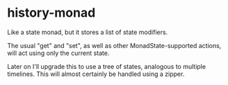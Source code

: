 # history-monad
Like a state monad, but it stores a list of state modifiers.

The usual "get" and "set", as well as other MonadState-supported actions, will act
using only the current state.

Later on I'll upgrade this to use a tree of states, analogous to multiple timelines.
This will almost certainly be handled using a zipper.
